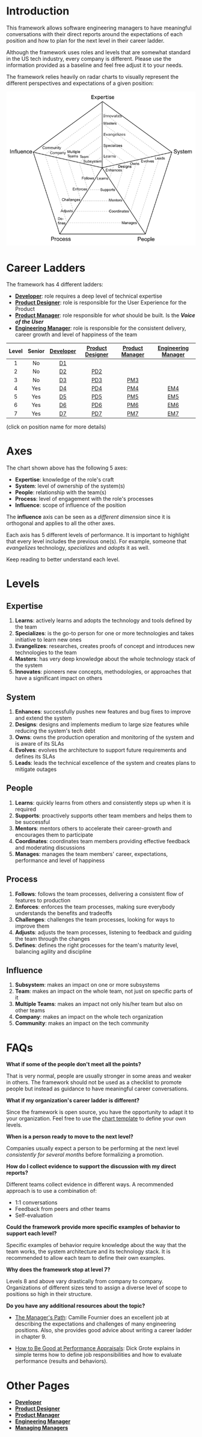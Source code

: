 # Introduction

This framework allows software engineering managers to have meaningful conversations with their direct reports around the expectations of each position and how to plan for the next level in their career ladder.

Although the framework uses roles and levels that are somewhat standard in the US tech industry, every company is different. Please use the information provided as a baseline and feel free adjust it to your needs.

The framework relies heavily on radar charts to visually represent the different perspectives and expectations of a given position:

<picture>
  <source media="(prefers-color-scheme: dark)" srcset="charts/template-dark.png">
  <source media="(prefers-color-scheme: light)" srcset="charts/template.png">
  <img alt="Template Chart" src="charts/template.png">
</picture>

# Career Ladders

The framework has 4 different ladders:

- [**Developer**](Developer.md): role requires a deep level of technical expertise
- [**Product Designer**](ProductDesigner.md): role is responsible for the User Experience for the Product
- [**Product Manager**](ProductManager.md): role responsible for _what_ should be built. Is the **_Voice of the User_**
- [**Engineering Manager**](EngineeringManager.md): role is responsible for the consistent delivery, career growth and level of happiness of the team

| Level | Senior |      [Developer](Developer.md)      |       [Product Designer](ProductDesigner.md)       |       [Product Manager](ProductManager.md)       |       [Engineering Manager](EngineeringManager.md)       |
| :---: | :----: | :---------------------------------: | :------------------------------------------------: | :----------------------------------------------: | :------------------------------------------------------: |
|   1   |   No   | [D1](Developer.md#d1---developer-1) |                                                    |                                                  |                                                          |
|   2   |   No   | [D2](Developer.md#d2---developer-2) | [PD2](ProductDesigner.md#pd2---product-designer-2) |                                                  |                                                          |
|   3   |   No   | [D3](Developer.md#d3---developer-3) | [PD3](ProductDesigner.md#pd3---product-designer-3) | [PM3](ProductManager.md#pm3---product-manager-3) |                                                          |
|   4   |  Yes   | [D4](Developer.md#d4---developer-4) | [PD4](ProductDesigner.md#pd4---product-designer-4) | [PM4](ProductManager.md#pm4---product-manager-4) | [EM4](EngineeringManager.md#em4---engineering-manager-4) |
|   5   |  Yes   | [D5](Developer.md#d5---developer-5) | [PD5](ProductDesigner.md#pd5---product-designer-5) | [PM5](ProductManager.md#pm5---product-manager-5) | [EM5](EngineeringManager.md#em5---engineering-manager-5) |
|   6   |  Yes   | [D6](Developer.md#d6---developer-6) | [PD6](ProductDesigner.md#pd6---product-designer-6) | [PM6](ProductManager.md#pm6---product-manager-6) | [EM6](EngineeringManager.md#em6---engineering-manager-6) |
|   7   |  Yes   | [D7](Developer.md#d7---developer-7) | [PD7](ProductDesigner.md#pd7---product-designer-7) | [PM7](ProductManager.md#pm7---product-manager-7) | [EM7](EngineeringManager.md#em7---engineering-manager-7) |

(click on position name for more details)

# Axes

The chart shown above has the following 5 axes:

- **Expertise**: knowledge of the role's craft
- **System**: level of ownership of the system(s)
- **People**: relationship with the team(s)
- **Process**: level of engagement with the role's processes
- **Influence**: scope of influence of the position

The **influence** axis can be seen as a _different dimension_ since it is orthogonal and applies to all the other axes.

Each axis has 5 different levels of performance. It is important to highlight that every level includes the previous one(s). For example, someone that _evangelizes_ technology, _specializes_ and _adopts_ it as well.

Keep reading to better understand each level.

# Levels

## Expertise

1. **Learns**: actively learns and adopts the technology and tools defined by the team
2. **Specializes**: is the go-to person for one or more technologies and takes initiative to learn new ones
3. **Evangelizes**: researches, creates proofs of concept and introduces new technologies to the team
4. **Masters**: has very deep knowledge about the whole technology stack of the system
5. **Innovates**: pioneers new concepts, methodologies, or approaches that have a significant impact on others

## System

1. **Enhances**: successfully pushes new features and bug fixes to improve and extend the system
2. **Designs**: designs and implements medium to large size features while reducing the system's tech debt
3. **Owns**: owns the production operation and monitoring of the system and is aware of its SLAs
4. **Evolves**: evolves the architecture to support future requirements and defines its SLAs
5. **Leads**: leads the technical excellence of the system and creates plans to mitigate outages

## People

1. **Learns**: quickly learns from others and consistently steps up when it is required
2. **Supports**: proactively supports other team members and helps them to be successful
3. **Mentors**: mentors others to accelerate their career-growth and encourages them to participate
4. **Coordinates**: coordinates team members providing effective feedback and moderating discussions
5. **Manages**: manages the team members' career, expectations, performance and level of happiness

## Process

1. **Follows**: follows the team processes, delivering a consistent flow of features to production
2. **Enforces**: enforces the team processes, making sure everybody understands the benefits and tradeoffs
3. **Challenges**: challenges the team processes, looking for ways to improve them
4. **Adjusts**: adjusts the team processes, listening to feedback and guiding the team through the changes
5. **Defines**: defines the right processes for the team's maturity level, balancing agility and discipline

## Influence

1. **Subsystem**: makes an impact on one or more subsystems
2. **Team**: makes an impact on the whole team, not just on specific parts of it
3. **Multiple Teams**: makes an impact not only his/her team but also on other teams
4. **Company**: makes an impact on the whole tech organization
5. **Community**: makes an impact on the tech community

# FAQs

**What if some of the people don't meet all the points?**

That is very normal, people are usually stronger in some areas and weaker in others. The framework should not be used as a checklist to promote people but instead as guidance to have meaningful career conversations.

**What if my organization's career ladder is different?**

Since the framework is open source, you have the opportunity to adapt it to your organization. Feel free to use the [chart template](charts/template.png) to define your own levels.

**When is a person ready to move to the next level?**

Companies usually expect a person to be performing at the next level _consistently for several months_ before formalizing a promotion.

**How do I collect evidence to support the discussion with my direct reports?**

Different teams collect evidence in different ways. A recommended approach is to use a combination of:

- 1:1 conversations
- Feedback from peers and other teams
- Self-evaluation

**Could the framework provide more specific examples of behavior to support each level?**

Specific examples of behavior require knowledge about the way that the team works, the system architecture and its technology stack. It is recommended to allow each team to define their own examples.

**Why does the framework stop at level 7?**

Levels 8 and above vary drastically from company to company. Organizations of different sizes tend to assign a diverse level of scope to positions so high in their structure.

**Do you have any additional resources about the topic?**

- [The Manager's Path](http://shop.oreilly.com/product/0636920056843.do): Camille Fournier does an excellent job at describing the expectations and challenges of many engineering positions. Also, she provides good advice about writing a career ladder in chapter 9.

- [How to Be Good at Performance Appraisals](https://store.hbr.org/product/how-to-be-good-at-performance-appraisals-simple-effective-done-right/10295): Dick Grote explains in simple terms how to define job responsibilities and how to evaluate performance (results and behaviors).

# Other Pages

- [**Developer**](Developer.md)
- [**Product Designer**](ProductDesigner.md)
- [**Product Manager**](ProductManager.md)
- [**Engineering Manager**](EngineeringManager.md)
- [**Managing Managers**](Managing-Managers.md)
